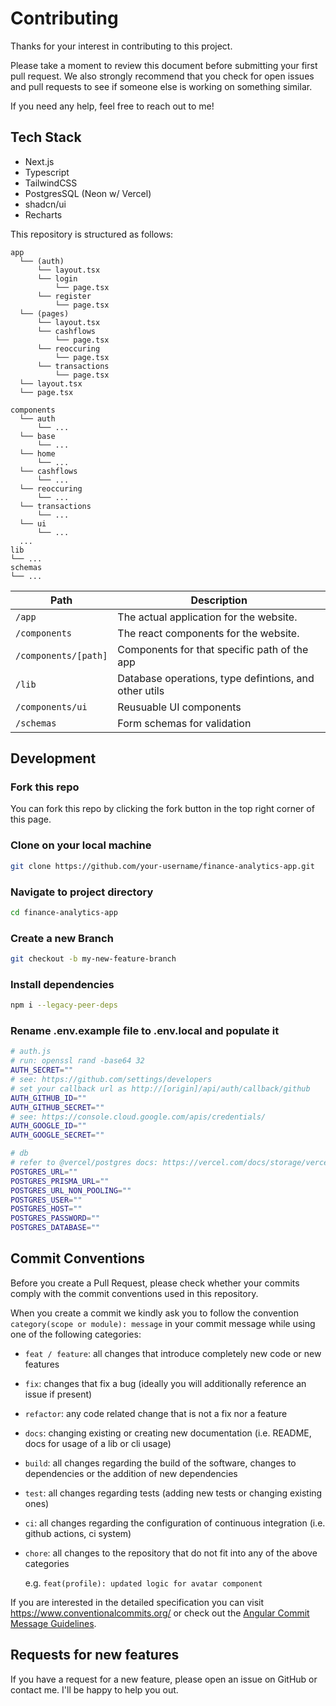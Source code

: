 # Contributing

Thanks for your interest in contributing to this project.

Please take a moment to review this document before submitting your first pull request. We also strongly recommend that you check for open issues and pull requests to see if someone else is working on something similar.

If you need any help, feel free to reach out to me!

## Tech Stack

- Next.js
- Typescript
- TailwindCSS
- PostgresSQL (Neon w/ Vercel)
- shadcn/ui
- Recharts

This repository is structured as follows:

```
app
  └── (auth)
      └── layout.tsx
      └── login
          └── page.tsx
      └── register
          └── page.tsx
  └── (pages)
      └── layout.tsx
      └── cashflows
          └── page.tsx
      └── reoccuring
          └── page.tsx
      └── transactions
          └── page.tsx
  └── layout.tsx
  └── page.tsx

components
  └── auth
      └── ...
  └── base
      └── ...
  └── home
      └── ...
  └── cashflows
      └── ...
  └── reoccuring
      └── ...
  └── transactions
      └── ...
  └── ui
      └── ...
  ...
lib
└── ...
schemas
└── ...

```

| Path                 | Description                                           |
| -------------------- | ----------------------------------------------------- |
| `/app`               | The actual application for the website.               |
| `/components`        | The react components for the website.                 |
| `/components/[path]` | Components for that specific path of the app          |
| `/lib`               | Database operations, type defintions, and other utils |
| `/components/ui`     | Reusuable UI components                               |
| `/schemas`           | Form schemas for validation                           |

## Development

### Fork this repo

You can fork this repo by clicking the fork button in the top right corner of this page.

### Clone on your local machine

```bash
git clone https://github.com/your-username/finance-analytics-app.git
```

### Navigate to project directory

```bash
cd finance-analytics-app
```

### Create a new Branch

```bash
git checkout -b my-new-feature-branch
```

### Install dependencies

```bash
npm i --legacy-peer-deps
```

### Rename .env.example file to .env.local and populate it

```bash
# auth.js
# run: openssl rand -base64 32
AUTH_SECRET=""
# see: https://github.com/settings/developers
# set your callback url as http://[origin]/api/auth/callback/github
AUTH_GITHUB_ID=""
AUTH_GITHUB_SECRET=""
# see: https://console.cloud.google.com/apis/credentials/
AUTH_GOOGLE_ID=""
AUTH_GOOGLE_SECRET=""

# db
# refer to @vercel/postgres docs: https://vercel.com/docs/storage/vercel-postgres/quickstart
POSTGRES_URL=""
POSTGRES_PRISMA_URL=""
POSTGRES_URL_NON_POOLING=""
POSTGRES_USER=""
POSTGRES_HOST=""
POSTGRES_PASSWORD=""
POSTGRES_DATABASE=""
```

## Commit Conventions

Before you create a Pull Request, please check whether your commits comply with
the commit conventions used in this repository.

When you create a commit we kindly ask you to follow the convention
`category(scope or module): message` in your commit message while using one of
the following categories:

- `feat / feature`: all changes that introduce completely new code or new
  features
- `fix`: changes that fix a bug (ideally you will additionally reference an
  issue if present)
- `refactor`: any code related change that is not a fix nor a feature
- `docs`: changing existing or creating new documentation (i.e. README, docs for
  usage of a lib or cli usage)
- `build`: all changes regarding the build of the software, changes to
  dependencies or the addition of new dependencies
- `test`: all changes regarding tests (adding new tests or changing existing
  ones)
- `ci`: all changes regarding the configuration of continuous integration (i.e.
  github actions, ci system)
- `chore`: all changes to the repository that do not fit into any of the above
  categories

  e.g. `feat(profile): updated logic for avatar component`

If you are interested in the detailed specification you can visit
https://www.conventionalcommits.org/ or check out the
[Angular Commit Message Guidelines](https://github.com/angular/angular/blob/22b96b9/CONTRIBUTING.md#-commit-message-guidelines).

## Requests for new features

If you have a request for a new feature, please open an issue on GitHub or contact me. I'll be happy to help you out.
